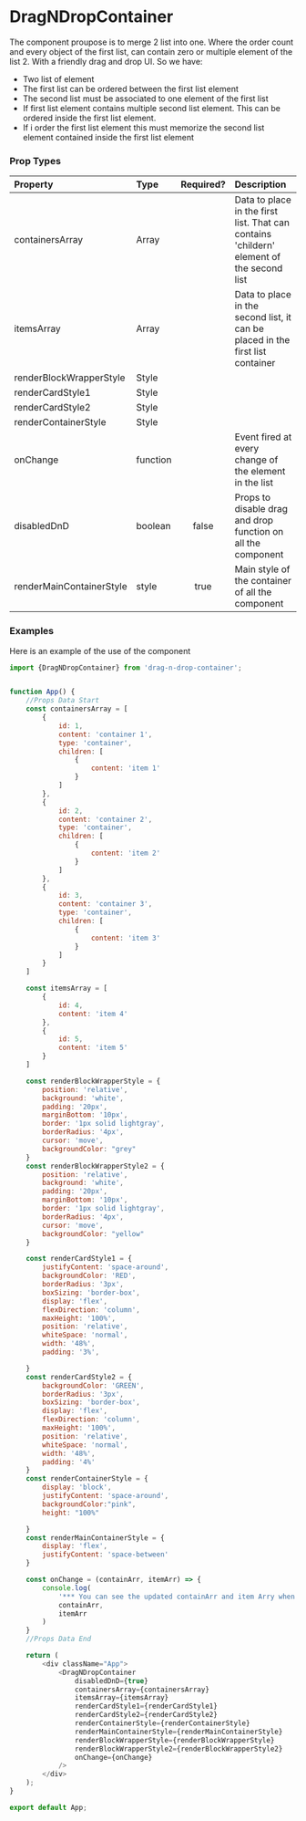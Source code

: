 # DragNDropContainer

The component proupose is to merge 2 list into one. Where the order count and every object of the first list, can
contain zero or multiple element of the list 2. With a friendly drag and drop UI. So we have:

- Two list of element
- The first list can be ordered between the first list element
- The second list must be associated to one element of the first list
- If first list element contains multiple second list element. This can be ordered inside the first list element.
- If i order the first list element this must memorize the second list element contained inside the first list element

### Prop Types

| Property          | Type               | Required? | Description                                                                                                                                                                                                                                                                                               |
| :---------------- | :----------------- | :-------: | :-------------------------------------------------------------------------------------------------------------------------------------------------------------------------------------------------------------------------------------------------------------------------------------------------------- |
| containersArray   | Array              |           |Data to place in the first list. That can contains 'childern' element of the second list |
| itemsArray         | Array             |           |Data to place in the second list, it can be placed in the first list container |
| renderBlockWrapperStyle         | Style             |           | |
| renderCardStyle1         | Style             |           | |
| renderCardStyle2         | Style             |           | |
| renderContainerStyle         | Style             |           | |
| onChange         | function             |           |Event fired at every change of the element in the list |
| disabledDnD         | boolean             |false           |Props to disable drag and drop function on all the component |
| renderMainContainerStyle         | style             |true           |Main style of the container of all the component |

### Examples

Here is an example of the use of the component

```javascript
import {DragNDropContainer} from 'drag-n-drop-container';


function App() {
    //Props Data Start
    const containersArray = [
        {
            id: 1,
            content: 'container 1',
            type: 'container',
            children: [
                {
                    content: 'item 1'
                }
            ]
        },
        {
            id: 2,
            content: 'container 2',
            type: 'container',
            children: [
                {
                    content: 'item 2'
                }
            ]
        },
        {
            id: 3,
            content: 'container 3',
            type: 'container',
            children: [
                {
                    content: 'item 3'
                }
            ]
        }
    ]

    const itemsArray = [
        {
            id: 4,
            content: 'item 4'
        },
        {
            id: 5,
            content: 'item 5'
        }
    ]

    const renderBlockWrapperStyle = {
        position: 'relative',
        background: 'white',
        padding: '20px',
        marginBottom: '10px',
        border: '1px solid lightgray',
        borderRadius: '4px',
        cursor: 'move',
        backgroundColor: "grey"
    }
    const renderBlockWrapperStyle2 = {
        position: 'relative',
        background: 'white',
        padding: '20px',
        marginBottom: '10px',
        border: '1px solid lightgray',
        borderRadius: '4px',
        cursor: 'move',
        backgroundColor: "yellow"
    }

    const renderCardStyle1 = {
        justifyContent: 'space-around',
        backgroundColor: 'RED',
        borderRadius: '3px',
        boxSizing: 'border-box',
        display: 'flex',
        flexDirection: 'column',
        maxHeight: '100%',
        position: 'relative',
        whiteSpace: 'normal',
        width: '48%',
        padding: '3%',

    }
    const renderCardStyle2 = {
        backgroundColor: 'GREEN',
        borderRadius: '3px',
        boxSizing: 'border-box',
        display: 'flex',
        flexDirection: 'column',
        maxHeight: '100%',
        position: 'relative',
        whiteSpace: 'normal',
        width: '48%',
        padding: '4%'
    }
    const renderContainerStyle = {
        display: 'block',
        justifyContent: 'space-around',
        backgroundColor:"pink",
        height: "100%"

    }
    const renderMainContainerStyle = {
        display: 'flex',
        justifyContent: 'space-between'
    }

    const onChange = (containArr, itemArr) => {
        console.log(
            '*** You can see the updated containArr and item Arry when change the Drop event',
            containArr,
            itemArr
        )
    }
    //Props Data End

    return (
        <div className="App">
            <DragNDropContainer
                disabledDnD={true}
                containersArray={containersArray}
                itemsArray={itemsArray}
                renderCardStyle1={renderCardStyle1}
                renderCardStyle2={renderCardStyle2}
                renderContainerStyle={renderContainerStyle}
                renderMainContainerStyle={renderMainContainerStyle}
                renderBlockWrapperStyle={renderBlockWrapperStyle}
                renderBlockWrapperStyle2={renderBlockWrapperStyle2}
                onChange={onChange}
            />
        </div>
    );
}

export default App;
```
